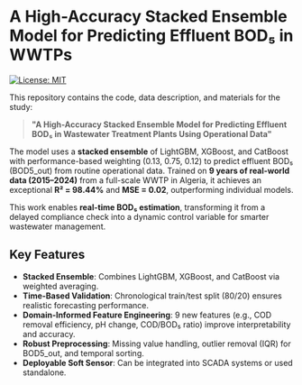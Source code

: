 # A High-Accuracy Stacked Ensemble Model for Predicting Effluent BOD₅ in WWTPs

[![License: MIT](https://img.shields.io/badge/License-MIT-blue.svg)](LICENSE)

This repository contains the code, data description, and materials for the study:

> **"A High-Accuracy Stacked Ensemble Model for Predicting Effluent BOD₅ in Wastewater Treatment Plants Using Operational Data"**

The model uses a **stacked ensemble** of LightGBM, XGBoost, and CatBoost with performance-based weighting (0.13, 0.75, 0.12) to predict effluent BOD₅ (BOD5_out) from routine operational data. Trained on **9 years of real-world data (2015–2024)** from a full-scale WWTP in Algeria, it achieves an exceptional **R² = 98.44%** and **MSE = 0.02**, outperforming individual models.

This work enables **real-time BOD₅ estimation**, transforming it from a delayed compliance check into a dynamic control variable for smarter wastewater management.

## Key Features

- **Stacked Ensemble**: Combines LightGBM, XGBoost, and CatBoost via weighted averaging.
- **Time-Based Validation**: Chronological train/test split (80/20) ensures realistic forecasting performance.
- **Domain-Informed Feature Engineering**: 9 new features (e.g., COD removal efficiency, pH change, COD/BOD₅ ratio) improve interpretability and accuracy.
- **Robust Preprocessing**: Missing value handling, outlier removal (IQR) for BOD5_out, and temporal sorting.
- **Deployable Soft Sensor**: Can be integrated into SCADA systems or used standalone.


